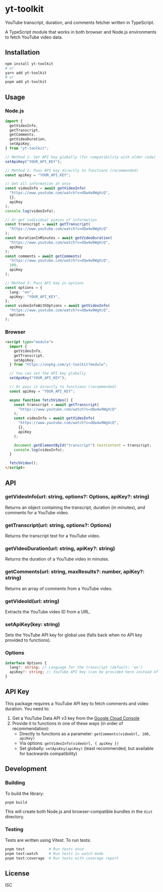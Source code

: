 # yt-toolkit

YouTube transcript, duration, and comments fetcher written in TypeScript.

A TypeScript module that works in both browser and Node.js environments to fetch YouTube video data.

## Installation

```bash
npm install yt-toolkit
# or
yarn add yt-toolkit
# or
pnpm add yt-toolkit
```

## Usage

### Node.js

```typescript
import {
  getVideoInfo,
  getTranscript,
  getComments,
  getVideoDuration,
  setApiKey,
} from "yt-toolkit";

// Method 1: Set API key globally (for compatibility with older code)
setApiKey("YOUR_API_KEY");

// Method 2: Pass API key directly to functions (recommended)
const apiKey = "YOUR_API_KEY";

// Get all information at once
const videoInfo = await getVideoInfo(
  "https://www.youtube.com/watch?v=dQw4w9WgXcQ",
  {},
  apiKey
);
console.log(videoInfo);

// Or get individual pieces of information
const transcript = await getTranscript(
  "https://www.youtube.com/watch?v=dQw4w9WgXcQ"
);
const durationInMinutes = await getVideoDuration(
  "https://www.youtube.com/watch?v=dQw4w9WgXcQ",
  apiKey
);
const comments = await getComments(
  "https://www.youtube.com/watch?v=dQw4w9WgXcQ",
  100,
  apiKey
);

// Method 3: Pass API key in options
const options = {
  lang: "en",
  apiKey: "YOUR_API_KEY",
};
const videoInfoWithOptions = await getVideoInfo(
  "https://www.youtube.com/watch?v=dQw4w9WgXcQ",
  options
);
```

### Browser

```html
<script type="module">
  import {
    getVideoInfo,
    getTranscript,
    setApiKey,
  } from "https://unpkg.com/yt-toolkit?module";

  // You can set the API key globally
  setApiKey("YOUR_API_KEY");

  // Or pass it directly to functions (recommended)
  const apiKey = "YOUR_API_KEY";

  async function fetchVideo() {
    const transcript = await getTranscript(
      "https://www.youtube.com/watch?v=dQw4w9WgXcQ"
    );
    const videoInfo = await getVideoInfo(
      "https://www.youtube.com/watch?v=dQw4w9WgXcQ",
      {},
      apiKey
    );

    document.getElementById("transcript").textContent = transcript;
    console.log(videoInfo);
  }

  fetchVideo();
</script>
```

## API

### getVideoInfo(url: string, options?: Options, apiKey?: string)

Returns an object containing the transcript, duration (in minutes), and comments for a YouTube video.

### getTranscript(url: string, options?: Options)

Returns the transcript text for a YouTube video.

### getVideoDuration(url: string, apiKey?: string)

Returns the duration of a YouTube video in minutes.

### getComments(url: string, maxResults?: number, apiKey?: string)

Returns an array of comments from a YouTube video.

### getVideoId(url: string)

Extracts the YouTube video ID from a URL.

### setApiKey(key: string)

Sets the YouTube API key for global use (falls back when no API key provided to functions).

### Options

```typescript
interface Options {
  lang?: string; // Language for the transcript (default: 'en')
  apiKey?: string; // YouTube API key (can be provided here instead of as a separate parameter)
}
```

## API Key

This package requires a YouTube API key to fetch comments and video duration. You need to:

1. Get a YouTube Data API v3 key from the [Google Cloud Console](https://console.cloud.google.com/)
2. Provide it to functions in one of these ways (in order of recommendation):
   - Directly to functions as a parameter: `getComments(videoUrl, 100, apiKey)`
   - Via options: `getVideoInfo(videoUrl, { apiKey })`
   - Set globally: `setApiKey(apiKey)` (least recommended, but available for backwards compatibility)

## Development

### Building

To build the library:

```bash
pnpm build
```

This will create both Node.js and browser-compatible bundles in the `dist` directory.

### Testing

Tests are written using Vitest. To run tests:

```bash
pnpm test           # Run tests once
pnpm test:watch     # Run tests in watch mode
pnpm test:coverage  # Run tests with coverage report
```

## License

ISC
